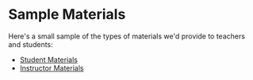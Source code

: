 # Sample Materials

Here's a small sample of the types of materials we'd provide to teachers and students:

- [Student Materials](https://github.com/MoonHighway/sample-instructor-guide/tree/master/student-links)
- [Instructor Materials](https://github.com/MoonHighway/sample-instructor-guide/tree/master/instructor-notes)
